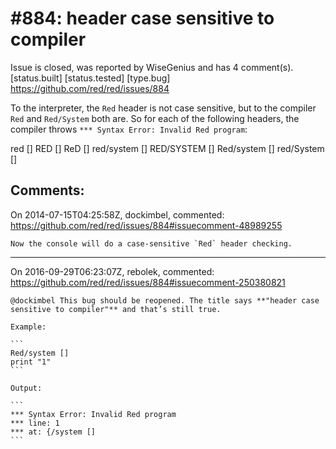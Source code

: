 
#884: header case sensitive to compiler
================================================================================
Issue is closed, was reported by WiseGenius and has 4 comment(s).
[status.built] [status.tested] [type.bug]
<https://github.com/red/red/issues/884>

To the interpreter, the `Red` header is not case sensitive, but to the compiler `Red` and `Red/System` both are. So for each of the following headers, the compiler throws `*** Syntax Error: Invalid Red program`:

red []
RED []
ReD []
red/system []
RED/SYSTEM []
Red/system []
red/System []



Comments:
--------------------------------------------------------------------------------

On 2014-07-15T04:25:58Z, dockimbel, commented:
<https://github.com/red/red/issues/884#issuecomment-48989255>

    Now the console will do a case-sensitive `Red` header checking.

--------------------------------------------------------------------------------

On 2016-09-29T06:23:07Z, rebolek, commented:
<https://github.com/red/red/issues/884#issuecomment-250380821>

    @dockimbel This bug should be reopened. The title says **"header case sensitive to compiler"** and that’s still true.
    
    Example:
    
    ```
    Red/system []
    print "1"
    ```
    
    Output:
    
    ```
    *** Syntax Error: Invalid Red program
    *** line: 1
    *** at: {/system []
    ```

